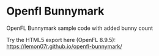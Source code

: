 # Openfl Bunnymark
OpenFL Bunnymark sample code with added bunny count

Try the HTML5 export here (OpenFL 8.9.5): https://lemon07r.github.io/openfl-bunnymark/
